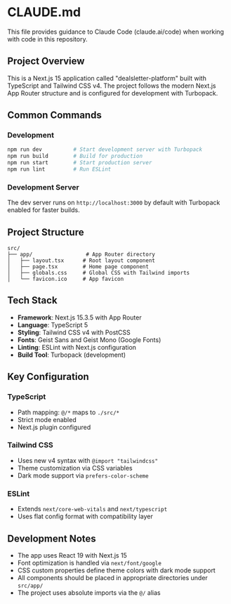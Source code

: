 # CLAUDE.md

This file provides guidance to Claude Code (claude.ai/code) when working with code in this repository.

## Project Overview

This is a Next.js 15 application called "dealsletter-platform" built with TypeScript and Tailwind CSS v4. The project follows the modern Next.js App Router structure and is configured for development with Turbopack.

## Common Commands

### Development
```bash
npm run dev          # Start development server with Turbopack
npm run build        # Build for production
npm run start        # Start production server
npm run lint         # Run ESLint
```

### Development Server
The dev server runs on `http://localhost:3000` by default with Turbopack enabled for faster builds.

## Project Structure

```
src/
├── app/                 # App Router directory
│   ├── layout.tsx      # Root layout component
│   ├── page.tsx        # Home page component
│   ├── globals.css     # Global CSS with Tailwind imports
│   └── favicon.ico     # App favicon
```

## Tech Stack

- **Framework**: Next.js 15.3.5 with App Router
- **Language**: TypeScript 5
- **Styling**: Tailwind CSS v4 with PostCSS
- **Fonts**: Geist Sans and Geist Mono (Google Fonts)
- **Linting**: ESLint with Next.js configuration
- **Build Tool**: Turbopack (development)

## Key Configuration

### TypeScript
- Path mapping: `@/*` maps to `./src/*`
- Strict mode enabled
- Next.js plugin configured

### Tailwind CSS
- Uses new v4 syntax with `@import "tailwindcss"`
- Theme customization via CSS variables
- Dark mode support via `prefers-color-scheme`

### ESLint
- Extends `next/core-web-vitals` and `next/typescript`
- Uses flat config format with compatibility layer

## Development Notes

- The app uses React 19 with Next.js 15
- Font optimization is handled via `next/font/google`
- CSS custom properties define theme colors with dark mode support
- All components should be placed in appropriate directories under `src/app/`
- The project uses absolute imports via the `@/` alias